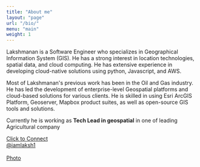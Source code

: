 ```yaml
---
title: "About me"
layout: "page"
url: "/bio/"
menu: "main"
weight: 1
---
```


Lakshmanan is a Software Engineer who specializes in Geographical Information System (GIS). He has a strong interest in location technologies, spatial data, and cloud computing. He has extensive experience in developing cloud-native solutions using python, Javascript, and AWS. 

Most of Lakshmanan's previous work has been in the Oil and Gas industry. He has led the development of enterprise-level Geospatial platforms and cloud-based solutions for various clients. He is skilled in using Esri ArcGIS Platform, Geoserver, Mapbox product suites, as well as open-source GIS tools and solutions.

Currently he is working as **Tech Lead in geospatial** in one of leading Agricultural company 


[Click to Connect](mailto:laksh.gisprog@gmail.com)
<br>
[@iamlaksh1](https://twitter.com/iamlaksh1)
<br>
<br>
[Photo](../content/images/lv_homepage.png)
